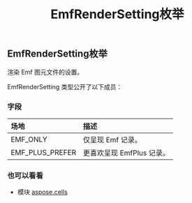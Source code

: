 ﻿---
title: EmfRenderSetting枚举
second_title: Aspose.Cells for Python via .NET API 参考资料
description:
type: docs
weight: 1990
url: /zh/python-net/aspose.cells/emfrendersetting/
is_root: false
---
##  EmfRenderSetting枚举
渲染 Emf 图元文件的设置。



EmfRenderSetting 类型公开了以下成员：

### 字段
|场地|描述|
| :- | :- |
| EMF_ONLY |仅呈现 Emf 记录。|
| EMF_PLUS_PREFER |更喜欢呈现 EmfPlus 记录。|



### 也可以看看
* 模块 [aspose.cells](..)

